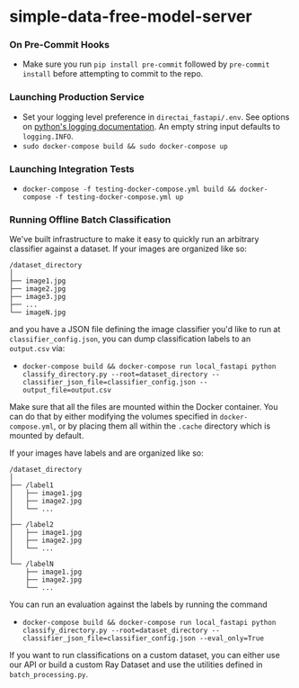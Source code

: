 # simple-data-free-model-server

### On Pre-Commit Hooks
- Make sure you run `pip install pre-commit` followed by `pre-commit install` before attempting to commit to the repo.

### Launching Production Service
- Set your logging level preference in `directai_fastapi/.env`. See options on [python's logging documentation](https://docs.python.org/3/library/logging.html#levels). An empty string input defaults to `logging.INFO`.
- `sudo docker-compose build && sudo docker-compose up`

### Launching Integration Tests
- `docker-compose -f testing-docker-compose.yml build && docker-compose -f testing-docker-compose.yml up`

### Running Offline Batch Classification
We've built infrastructure to make it easy to quickly run an arbitrary classifier against a dataset. If your images are organized like so:

    /dataset_directory
    │
    ├── image1.jpg
    ├── image2.jpg
    ├── image3.jpg
    ├── ...
    └── imageN.jpg
and you have a JSON file defining the image classifier you'd like to run at `classifier_config.json`, you can dump classification labels to an `output.csv` via:

 - `docker-compose build && docker-compose run local_fastapi
   python classify_directory.py --root=dataset_directory
   --classifier_json_file=classifier_config.json --output_file=output.csv`

Make sure that all the files are mounted within the Docker container. You can do that by either modifying the volumes specified in `docker-compose.yml`, or by placing them all within the `.cache` directory which is mounted by default.

If your images have labels and are organized like so:

    /dataset_directory
    │
    ├── /label1
    │   ├── image1.jpg
    │   ├── image2.jpg
    │   └── ...
    │
    ├── /label2
    │   ├── image1.jpg
    │   ├── image2.jpg
    │   └── ...
    │
    └── /labelN
        ├── image1.jpg
        ├── image2.jpg
        └── ...
You can run an evaluation against the labels by running the command

 - `docker-compose build && docker-compose run local_fastapi
   python classify_directory.py --root=dataset_directory
   --classifier_json_file=classifier_config.json --eval_only=True`

If you want to run classifications on a custom dataset, you can either use our API or build a custom Ray Dataset and use the utilities defined in `batch_processing.py`.